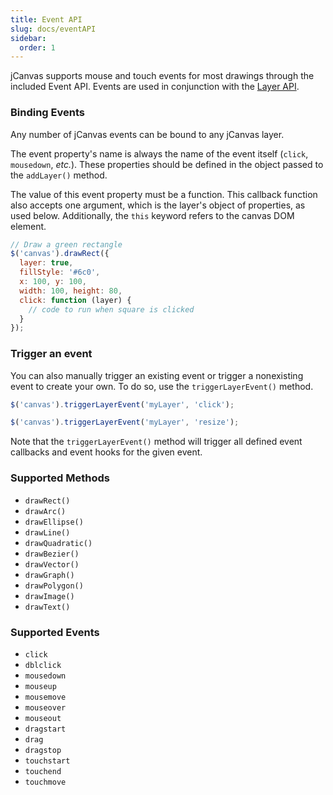 ```yaml
---
title: Event API
slug: docs/eventAPI
sidebar:
  order: 1
---
```


jCanvas supports mouse and touch events for most drawings through the included Event API. Events are used in conjunction with the [Layer API](/docs/layerAPI/).

### Binding Events

Any number of jCanvas events can be bound to any jCanvas layer.

The event property's name is always the name of the event itself (`click`, `mousedown`, _etc._). These properties should be defined in the object passed to the `addLayer()` method.

The value of this event property must be a function. This callback function also accepts one argument, which is the layer's object of properties, as used below. Additionally, the `this` keyword refers to the canvas DOM element.

```js
// Draw a green rectangle
$('canvas').drawRect({
  layer: true,
  fillStyle: '#6c0',
  x: 100, y: 100,
  width: 100, height: 80,
  click: function (layer) {
    // code to run when square is clicked
  }
});
```

### Trigger an event

You can also manually trigger an existing event or trigger a nonexisting event to create your own. To do so, use the `triggerLayerEvent()` method.

```js
$('canvas').triggerLayerEvent('myLayer', 'click');
```

```js
$('canvas').triggerLayerEvent('myLayer', 'resize');
```

Note that the `triggerLayerEvent()` method will trigger all defined event callbacks and event hooks for the given event.

### Supported Methods

- `drawRect()`
- `drawArc()`
- `drawEllipse()`
- `drawLine()`
- `drawQuadratic()`
- `drawBezier()`
- `drawVector()`
- `drawGraph()`
- `drawPolygon()`
- `drawImage()`
- `drawText()`

### Supported Events

- `click`
- `dblclick`
- `mousedown`
- `mouseup`
- `mousemove`
- `mouseover`
- `mouseout`
- `dragstart`
- `drag`
- `dragstop`
- `touchstart`
- `touchend`
- `touchmove`
